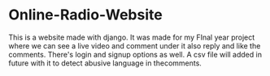 # Online-Radio-Website
This is a website made with django. It was made for my FInal year project where we can see a live video and comment under it also reply and like the comments.
There's login and signup options as well. A csv file will added in future with it to detect abusive language in thecomments.
